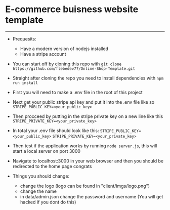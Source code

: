 # E-commerce buisness website template

---

 - Prequesits:
    - Have a modern version of nodejs installed
    - Have a stripe account

 - You can start off by cloning this repo with `git clone https://github.com/flebedev77/Online-Shop-Template.git`

 - Straight after cloning the repo you need to install dependencies with `npm run install`

 - First you will need to make a .env file in the root of this project

 - Next get your public stripe api key and put it into the .env file like so `STRIPE_PUBLIC_KEY=<your_public_key>`

 - Then procceed by putting in the stripe private key on a new line like this `STRIPE_PRIVATE_KEY=<your_private_key>`

 - In total your .env file should look like this: 
`STRIPE_PUBLIC_KEY=<your_public_key>`
`STRIPE_PRIVATE_KEY=<your_private_key>`

 - Then test if the application works by running `node server.js`, this will start a local server on port 3000

 - Navigate to localhost:3000 in your web browser and then you should be redirected to the home page congrats

 - Things you should change:
    - change the logo (logo can be found in "client/imgs/logo.png")
    - change the name
    - in data/admin.json change the password and username (You will get hacked if you dont do this)
